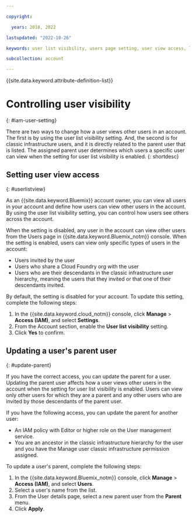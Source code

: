 ```yaml
---

copyright:

  years: 2018, 2022

lastupdated: "2022-10-26"

keywords: user list visibility, users page setting, user view access, limit access to users list, user list access, parent user, update parent

subcollection: account

---
```


{{site.data.keyword.attribute-definition-list}}

# Controlling user visibility
{: #iam-user-setting}

There are two ways to change how a user views other users in an account. The first is by using the user list visibility setting. And, the second is for classic infrastructure users, and it is directly related to the parent user that is listed. The assigned parent user determines which users a specific user can view when the setting for user list visibility is enabled.
{: shortdesc}


## Setting user view access
{: #userlistview}

As an {{site.data.keyword.Bluemix}} account owner, you can view all users in your account and define how users can view other users in the account. By using the user list visibility setting, you can control how users see others across the account.

When the setting is disabled, any user in the account can view other users from the Users page in {{site.data.keyword.Bluemix_notm}} console. When the setting is enabled, users can view only specific types of users in the account:

* Users invited by the user
* Users who share a Cloud Foundry org with the user
* Users who are their descendants in the classic infrastructure user hierarchy, meaning the users that they invited or that one of their descendants invited.

By default, the setting is disabled for your account. To update this setting, complete the following steps:

1. In the {{site.data.keyword.cloud_notm}} console, click **Manage** &gt; **Access (IAM)**, and select **Settings**.
1. From the Account section, enable the **User list visibility** setting.
1. Click **Yes** to confirm.

## Updating a user's parent user
{: #update-parent}

If you have the correct access, you can update the parent for a user. Updating the parent user affects how a user views other users in the account when the setting for user list visibility is enabled. Users can view only other users for which they are a parent and any other users who are invited by those descendants of the parent user.

If you have the following access, you can update the parent for another user:

* An IAM policy with Editor or higher role on the User management service.
* You are an ancestor in the classic infrastructure hierarchy for the user and you have the Manage user classic infrastructure permission assigned.

To update a user's parent, complete the following steps:

1. In the {{site.data.keyword.Bluemix_notm}} console, click **Manage** &gt; **Access (IAM)**, and select **Users**.
2. Select a user's name from the list.
3. From the User details page, select a new parent user from the **Parent** menu.
4. Click **Apply**.
